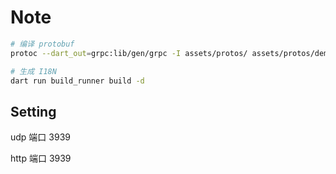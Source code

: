 # Note

```sh
# 编译 protobuf
protoc --dart_out=grpc:lib/gen/grpc -I assets/protos/ assets/protos/demo.proto

# 生成 I18N
dart run build_runner build -d
```

## Setting

udp 端口 3939

http 端口 3939
